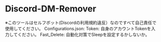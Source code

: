 # Discord-DM-Remover

※このツールはセルフボット(Discordの利用規約違反）なのですべて自己責任で使用してください。
Configurations.json:
Token: 自身のアカウントTokenを入力してください。
Fast_Delete: 自動化対策でSleepを設定するかしないか。
